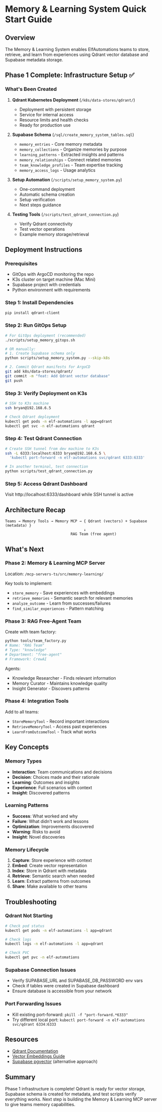 # Memory & Learning System Quick Start Guide

## Overview
The Memory & Learning System enables ElfAutomations teams to store, retrieve, and learn from experiences using Qdrant vector database and Supabase metadata storage.

## Phase 1 Complete: Infrastructure Setup ✅

### What's Been Created

1. **Qdrant Kubernetes Deployment** (`/k8s/data-stores/qdrant/`)
   - Deployment with persistent storage
   - Service for internal access
   - Resource limits and health checks
   - Ready for production use

2. **Supabase Schema** (`/sql/create_memory_system_tables.sql`)
   - `memory_entries` - Core memory metadata
   - `memory_collections` - Organize memories by purpose
   - `learning_patterns` - Extracted insights and patterns
   - `memory_relationships` - Connect related memories
   - `team_knowledge_profiles` - Team expertise tracking
   - `memory_access_logs` - Usage analytics

3. **Setup Automation** (`/scripts/setup_memory_system.py`)
   - One-command deployment
   - Automatic schema creation
   - Setup verification
   - Next steps guidance

4. **Testing Tools** (`/scripts/test_qdrant_connection.py`)
   - Verify Qdrant connectivity
   - Test vector operations
   - Example memory storage/retrieval

## Deployment Instructions

### Prerequisites
- GitOps with ArgoCD monitoring the repo
- K3s cluster on target machine (Mac Mini)
- Supabase project with credentials
- Python environment with requirements

### Step 1: Install Dependencies
```bash
pip install qdrant-client
```

### Step 2: Run GitOps Setup
```bash
# For GitOps deployment (recommended)
./scripts/setup_memory_gitops.sh

# OR manually:
# 1. Create Supabase schema only
python scripts/setup_memory_system.py --skip-k8s

# 2. Commit Qdrant manifests for ArgoCD
git add k8s/data-stores/qdrant/
git commit -m "feat: Add Qdrant vector database"
git push
```

### Step 3: Verify Deployment on K3s
```bash
# SSH to K3s machine
ssh bryan@192.168.6.5

# Check Qdrant deployment
kubectl get pods -n elf-automations -l app=qdrant
kubectl get svc -n elf-automations qdrant
```

### Step 4: Test Qdrant Connection
```bash
# Create SSH tunnel from dev machine to K3s
ssh -L 6333:localhost:6333 bryan@192.168.6.5 \
  'kubectl port-forward -n elf-automations svc/qdrant 6333:6333'

# In another terminal, test connection
python scripts/test_qdrant_connection.py
```

### Step 5: Access Qdrant Dashboard
Visit http://localhost:6333/dashboard while SSH tunnel is active

## Architecture Recap

```
Teams → Memory Tools → Memory MCP → { Qdrant (vectors) + Supabase (metadata) }
                                    ↓
                              RAG Team (free agent)
```

## What's Next

### Phase 2: Memory & Learning MCP Server
Location: `/mcp-servers-ts/src/memory-learning/`

Key tools to implement:
- `store_memory` - Save experiences with embeddings
- `retrieve_memories` - Semantic search for relevant memories
- `analyze_outcome` - Learn from successes/failures
- `find_similar_experiences` - Pattern matching

### Phase 3: RAG Free-Agent Team
Create with team factory:
```bash
python tools/team_factory.py
# Name: "RAG Team"
# Type: "knowledge"
# Department: "free-agent"
# Framework: CrewAI
```

Agents:
- Knowledge Researcher - Finds relevant information
- Memory Curator - Maintains knowledge quality
- Insight Generator - Discovers patterns

### Phase 4: Integration Tools
Add to all teams:
- `StoreMemoryTool` - Record important interactions
- `RetrieveMemoryTool` - Access past experiences
- `LearnFromOutcomeTool` - Track what works

## Key Concepts

### Memory Types
- **Interaction**: Team communications and decisions
- **Decision**: Choices made and their rationale
- **Learning**: Outcomes and insights
- **Experience**: Full scenarios with context
- **Insight**: Discovered patterns

### Learning Patterns
- **Success**: What worked and why
- **Failure**: What didn't work and lessons
- **Optimization**: Improvements discovered
- **Warning**: Risks to avoid
- **Insight**: Novel discoveries

### Memory Lifecycle
1. **Capture**: Store experience with context
2. **Embed**: Create vector representation
3. **Index**: Store in Qdrant with metadata
4. **Retrieve**: Semantic search when needed
5. **Learn**: Extract patterns from outcomes
6. **Share**: Make available to other teams

## Troubleshooting

### Qdrant Not Starting
```bash
# Check pod status
kubectl get pods -n elf-automations -l app=qdrant

# Check logs
kubectl logs -n elf-automations -l app=qdrant

# Check PVC
kubectl get pvc -n elf-automations
```

### Supabase Connection Issues
- Verify SUPABASE_URL and SUPABASE_DB_PASSWORD env vars
- Check if tables were created in Supabase dashboard
- Ensure database is accessible from your network

### Port Forwarding Issues
- Kill existing port-forward: `pkill -f "port-forward.*6333"`
- Try different local port: `kubectl port-forward -n elf-automations svc/qdrant 6334:6333`

## Resources
- [Qdrant Documentation](https://qdrant.tech/documentation/)
- [Vector Embeddings Guide](https://qdrant.tech/documentation/concepts/vectors/)
- [Supabase pgvector](https://supabase.com/docs/guides/database/extensions/pgvector) (alternative approach)

## Summary
Phase 1 infrastructure is complete! Qdrant is ready for vector storage, Supabase schema is created for metadata, and test scripts verify everything works. Next step is building the Memory & Learning MCP server to give teams memory capabilities.

